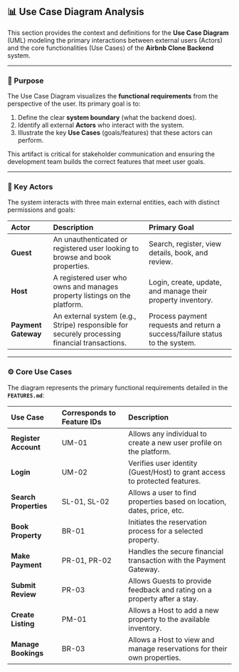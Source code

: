## 📊 Use Case Diagram Analysis

This section provides the context and definitions for the **Use Case Diagram** (UML) modeling the primary interactions between external users (Actors) and the core functionalities (Use Cases) of the **Airbnb Clone Backend** system.

---

### 🎯 Purpose

The Use Case Diagram visualizes the **functional requirements** from the perspective of the user. Its primary goal is to:
1.  Define the clear **system boundary** (what the backend does).
2.  Identify all external **Actors** who interact with the system.
3.  Illustrate the key **Use Cases** (goals/features) that these actors can perform.

This artifact is critical for stakeholder communication and ensuring the development team builds the correct features that meet user goals.

---

### 👤 Key Actors

The system interacts with three main external entities, each with distinct permissions and goals:

| Actor | Description | Primary Goal |
| :--- | :--- | :--- |
| **Guest** | An unauthenticated or registered user looking to browse and book properties. | Search, register, view details, book, and review. |
| **Host** | A registered user who owns and manages property listings on the platform. | Login, create, update, and manage their property inventory. |
| **Payment Gateway** | An external system (e.g., Stripe) responsible for securely processing financial transactions. | Process payment requests and return a success/failure status to the system. |

---

### ⚙️ Core Use Cases

The diagram represents the primary functional requirements detailed in the **`FEATURES.md`**:

| Use Case | Corresponds to Feature IDs | Description |
| :--- | :--- | :--- |
| **Register Account** | UM-01 | Allows any individual to create a new user profile on the platform. |
| **Login** | UM-02 | Verifies user identity (Guest/Host) to grant access to protected features. |
| **Search Properties** | SL-01, SL-02 | Allows a user to find properties based on location, dates, price, etc. |
| **Book Property** | BR-01 | Initiates the reservation process for a selected property. |
| **Make Payment** | PR-01, PR-02 | Handles the secure financial transaction with the Payment Gateway. |
| **Submit Review** | PR-03 | Allows Guests to provide feedback and rating on a property after a stay. |
| **Create Listing** | PM-01 | Allows a Host to add a new property to the available inventory. |
| **Manage Bookings** | BR-03 | Allows a Host to view and manage reservations for their own properties. |

